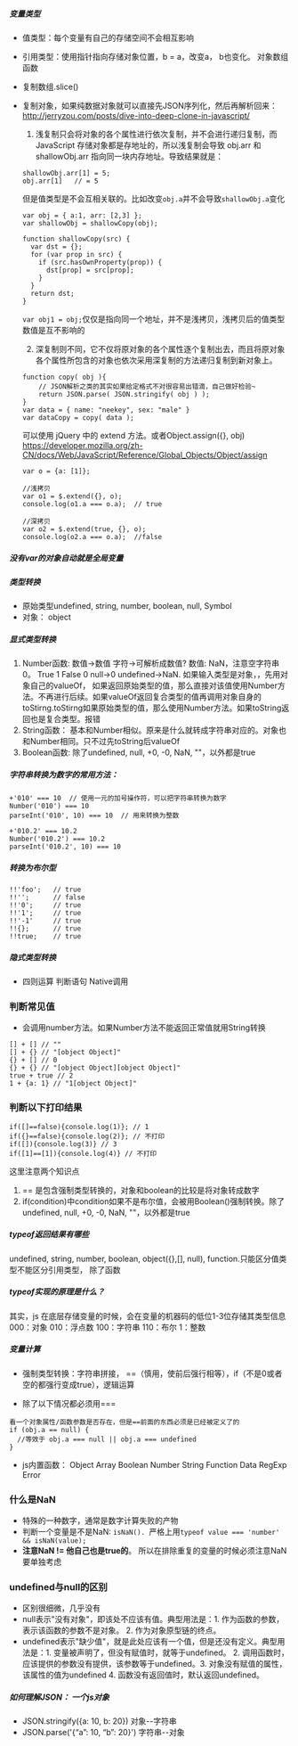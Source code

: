##### 变量类型
- 值类型：每个变量有自己的存储空间不会相互影响
- 引用类型：使用指针指向存储对象位置，b = a，改变a， b也变化。 对象数组函数
- 复制数组.slice()
- 复制对象，如果纯数据对象就可以直接先JSON序列化，然后再解析回来：
http://jerryzou.com/posts/dive-into-deep-clone-in-javascript/
  1. 浅复制只会将对象的各个属性进行依次复制，并不会进行递归复制，而 JavaScript 存储对象都是存地址的，所以浅复制会导致 obj.arr 和 shallowObj.arr 指向同一块内存地址。导致结果就是：

  ```
  shallowObj.arr[1] = 5;
  obj.arr[1]   // = 5
  ```
  但是值类型是不会互相关联的。比如改变`obj.a`并不会导致`shallowObj.a`变化

  ```
  var obj = { a:1, arr: [2,3] };
  var shallowObj = shallowCopy(obj);

  function shallowCopy(src) {
    var dst = {};
    for (var prop in src) {
      if (src.hasOwnProperty(prop)) {
        dst[prop] = src[prop];
      }
    }
    return dst;
  }
  ```
  `var obj1 = obj;`仅仅是指向同一个地址，并不是浅拷贝，浅拷贝后的值类型数值是互不影响的

  2. 深复制则不同，它不仅将原对象的各个属性逐个复制出去，而且将原对象各个属性所包含的对象也依次采用深复制的方法递归复制到新对象上。

  ```
  function copy( obj ){
      // JSON解析之类的其实如果给定格式不对很容易出错滴，自己做好检验~
      return JSON.parse( JSON.stringify( obj ) );
  }
  var data = { name: "neekey", sex: "male" }
  var dataCopy = copy( data );
  ```
  可以使用 jQuery 中的 extend 方法。或者Object.assign({}, obj)
  https://developer.mozilla.org/zh-CN/docs/Web/JavaScript/Reference/Global_Objects/Object/assign

  ```
  var o = {a: [1]};

  //浅拷贝
  var o1 = $.extend({}, o);
  console.log(o1.a === o.a);  // true

  //深拷贝
  var o2 = $.extend(true, {}, o);
  console.log(o2.a === o.a);  //false
  ```
##### 没有var的对象自动就是全局变量
##### 类型转换
- 原始类型undefined, string, number, boolean, null, Symbol
- 对象： object
##### 显式类型转换
  1. Number函数: 数值->数值 字符->可解析成数值? 数值: NaN，注意空字符串0。 True 1 False 0 null->0 undefined->NaN. 如果输入类型是对象，，先用对象自己的valueOf， 如果返回原始类型的值，那么直接对该值使用Number方法。不再进行后续。如果valueOf返回复合类型的值再调用对象自身的toStirng.toStirng如果原始类型的值，那么使用Number方法。如果toString返回也是复合类型。报错
  2. String函数： 基本和Number相似。原来是什么就转成字符串对应的。对象也和Number相同。只不过先toString后valueOf
  3. Boolean函数: 除了undefined, null, +0, -0, NaN, ""，以外都是true
##### 字符串转换为数字的常用方法：

```
+'010' === 10  // 使用一元的加号操作符，可以把字符串转换为数字
Number('010') === 10
parseInt('010', 10) === 10  // 用来转换为整数

+'010.2' === 10.2
Number('010.2') === 10.2
parseInt('010.2', 10) === 10
```

##### 转换为布尔型

```
!!'foo';   // true
!!'';      // false
!!'0';     // true
!!'1';     // true
!!'-1'     // true
!!{};      // true
!!true;    // true
```
##### 隐式类型转换
- 四则运算 判断语句 Native调用
### 判断常见值
- 会调用number方法。如果Number方法不能返回正常值就用String转换

```
[] + [] // ""
[] + {} // "[object Object]"
{} + [] // 0
{} + {} // "[object Object][object Object]"
true + true // 2
1 + {a: 1} // "1[object Object]"
```
### 判断以下打印结果
```
if([]==false){console.log(1)}; // 1
if({}==false){console.log(2)}; // 不打印
if([]){console.log(3)} // 3
if([1]==[1]){console.log(4)} // 不打印
```
这里注意两个知识点
1. == 是包含强制类型转换的，对象和boolean的比较是将对象转成数字
2. if(condition)中condition如果不是布尔值，会被用Boolean()强制转换。除了undefined, null, +0, -0, NaN, ""，以外都是true

##### typeof返回结果有哪些
undefined, string, number, boolean, object({},[], null), function.只能区分值类型不能区分引用类型， 除了函数
##### typeof实现的原理是什么？
其实，js 在底层存储变量的时候，会在变量的机器码的低位1-3位存储其类型信息
000：对象
010：浮点数
100：字符串
110：布尔
1：整数
##### 变量计算
- 强制类型转换：字符串拼接， ==（慎用，使前后强行相等），if（不是0或者空的都强行变成true），逻辑运算

- 除了以下情况都必须用===

```
看一个对象属性/函数参数是否存在，但是==前面的东西必须是已经被定义了的
if (obj.a == null) {
  //等效于 obj.a === null || obj.a === undefined
}
```
- js内置函数：
  Object Array Boolean Number String Function Data RegExp Error

### 什么是NaN
- 特殊的一种数字，通常是数字计算失败的产物
- 判断一个变量是不是NaN: `isNaN(). `严格上用`typeof value === 'number' && isNaN(value);`
- **注意NaN != 他自己也是true的**。 所以在排除重复的变量的时候必须注意NaN要单独考虑
### undefined与null的区别
- 区别很细微，几乎没有
- null表示"没有对象"，即该处不应该有值。典型用法是：1. 作为函数的参数，表示该函数的参数不是对象。 2. 作为对象原型链的终点。
- undefined表示"缺少值"，就是此处应该有一个值，但是还没有定义。典型用法是：1. 变量被声明了，但没有赋值时，就等于undefined。 2. 调用函数时，应该提供的参数没有提供，该参数等于undefined。3. 对象没有赋值的属性，该属性的值为undefined 4. 函数没有返回值时，默认返回undefined。
##### 如何理解JSON： 一个js对象
- JSON.stringify({a: 10, b: 20})  对象--字符串
- JSON.parse('{“a”: 10, “b”: 20}')  字符串--对象
